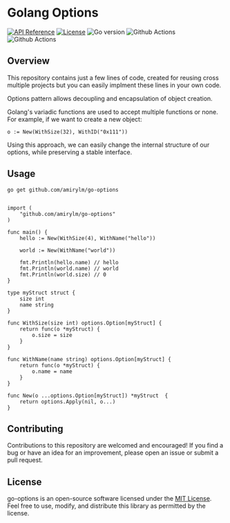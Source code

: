 # Golang Options 

[![API Reference](
https://camo.githubusercontent.com/915b7be44ada53c290eb157634330494ebe3e30a/68747470733a2f2f676f646f632e6f72672f6769746875622e636f6d2f676f6c616e672f6764646f3f7374617475732e737667
)](https://pkg.go.dev/github.com/amirylm/go-options?tab=doc)
[![License](https://img.shields.io/badge/license-MIT-blue.svg)](https://github.com/amirylm/go-options/blob/main/LICENSE)
![Go version](https://img.shields.io/badge/go-1.20-blue.svg)
![Github Actions](https://github.com/amirylm/go-options/actions/workflows/lint.yml/badge.svg?branch=main)
![Github Actions](https://github.com/amirylm/go-options/actions/workflows/test.yml/badge.svg?branch=main)

## Overview

This repository contains just a few lines of code,
created for reusing cross multiple projects but you can easily implment these lines in your own code.

Options pattern allows decoupling and encapsulation of object creation.

Golang's variadic functions are used to accept multiple functions or none.
For example, if we want to create a new object:
```golang
o := New(WithSize(32), WithID("0x111"))
```
Using this approach, we can easily change the internal structure of our options, 
while preserving a stable interface.

## Usage

```shell
go get github.com/amirylm/go-options
```

```golang

import (
    "github.com/amirylm/go-options"
)

func main() {
    hello := New(WithSize(4), WithName("hello"))

    world := New(WithName("world"))

    fmt.Println(hello.name) // hello
	fmt.Println(world.name) // world 
	fmt.Println(world.size) // 0 
}

type myStruct struct {
	size int
	name string
}

func WithSize(size int) options.Option[myStruct] {
	return func(o *myStruct) {
		o.size = size
	}
}

func WithName(name string) options.Option[myStruct] {
	return func(o *myStruct) {
		o.name = name
	}
}

func New(o ...options.Option[myStruct]) *myStruct  {
	return options.Apply(nil, o...)
}
```

## Contributing

Contributions to this repository are welcomed and encouraged! If you find a bug or have an idea for an improvement, please open an issue or submit a pull request.

## License

go-options is an open-source software licensed under the [MIT License](LICENSE). Feel free to use, modify, and distribute this library as permitted by the license.
